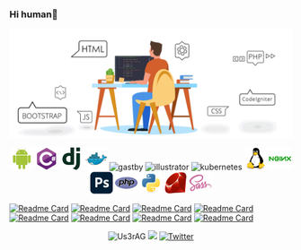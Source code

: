 ### Hi human👋
[![animated](https://github.com/Us3rAG/Us3rAG/blob/master/img/code.gif)](https://github.com/Us3rAG)

<p align="center"><img src="https://github.com/devicons/devicon/blob/master/icons/android/android-original.svg" alt="android" width="40" height="40"/>  <img src="https://github.com/devicons/devicon/blob/master/icons/csharp/csharp-original.svg" alt="csharp" width="40" height="40"/> <img src="https://github.com/devicons/devicon/blob/master/icons/django/django-plain.svg" alt="django" width="40" height="40"/> <img src="https://github.com/devicons/devicon/blob/master/icons/docker/docker-original.svg" alt="docker" width="40" height="40"/> <img src="https://www.vectorlogo.zone/logos/gatsbyjs/gatsbyjs-icon.svg" alt="gastby" width="40" height="40"/> <img src="https://www.vectorlogo.zone/logos/adobe_illustrator/adobe_illustrator-icon.svg" alt="illustrator" width="40" height="40"/> <img src="https://www.vectorlogo.zone/logos/kubernetes/kubernetes-icon.svg" alt="kubernetes" width="40" height="40"/> <img src="https://github.com/devicons/devicon/blob/master/icons/linux/linux-original.svg" alt="linux" width="40" height="40"/> <img src="https://github.com/devicons/devicon/blob/master/icons/nginx/nginx-original.svg" alt="nginx" width="40" height="40"/> <img src="https://github.com/devicons/devicon/blob/master/icons/photoshop/photoshop-plain.svg" alt="photoshop" width="40" height="40"/> <img src="https://github.com/devicons/devicon/blob/master/icons/php/php-original.svg" alt="php" width="40" height="40"/> <img src="https://github.com/devicons/devicon/blob/master/icons/python/python-original.svg" alt="python" width="40" height="40"/> <img src="https://github.com/devicons/devicon/blob/master/icons/ruby/ruby-original.svg" alt="ruby" width="40" height="40"/> <img src="https://github.com/devicons/devicon/blob/master/icons/sass/sass-original.svg" alt="sass" width="40" height="40"/> </p>

[![Readme Card](https://github-readme-stats.vercel.app/api/pin/?username=Us3rAG&repo=DundeMusicPlayer)](https://github.com/Us3rAG/DundeMusicPlayer)
[![Readme Card](https://github-readme-stats.vercel.app/api/pin/?username=Us3rAG&repo=Vlogger-Template)](https://github.com/Us3rAG/Vlogger-Template)
[![Readme Card](https://github-readme-stats.vercel.app/api/pin/?username=Us3rAG&repo=Morse_Code_Translator&theme=radical)](https://github.com/Us3rAG/Morse_Code_Translator)
[![Readme Card](https://github-readme-stats.vercel.app/api/pin/?username=Us3rAG&repo=Weather_App&theme=radical)](https://github.com/Us3rAG/Weather_App)
[![Readme Card](https://github-readme-stats.vercel.app/api/pin/?username=Us3rAG&repo=Chi-Mailer)](https://github.com/Us3rAG/Chi-Mailer)
[![Readme Card](https://github-readme-stats.vercel.app/api/pin/?username=Us3rAG&repo=SecPentesterTheme)](https://github.com/Us3rAG/SecPentesterTheme)
[![Readme Card](https://github-readme-stats.vercel.app/api/pin/?username=Us3rAG&repo=videntta&theme=radical)](https://github.com/Us3rAG/videntta)
[![Readme Card](https://github-readme-stats.vercel.app/api/pin/?username=Us3rAG&repo=Stith&theme=radical)](https://github.com/Us3rAG/Stith)

	
<p align="center">
  <img src="https://komarev.com/ghpvc/?username=Us3rAG" alt="Us3rAG" />
  <a href="https://medium.com/@Us3rAG"><img src="https://img.shields.io/badge/Follow%20Me%20On%20Medium-%40Us3rAG-black"></a>
  <a href="https://twitter.com/stevematindi"><img src="https://img.shields.io/twitter/follow/stevematindi?label=Twitter&style=social" alt="Twitter"></a> 

</p>

<!--
**Us3rAG/Us3rAG** is a ✨ _special_ ✨ repository because its `README.md` (this file) appears on your GitHub profile.

Here are some ideas to get you started:

- 🔭 I’m currently working on ...
- 🌱 I’m currently learning ...
- 👯 I’m looking to collaborate on ...
- 🤔 I’m looking for help with ...
- 💬 Ask me about ...
- 📫 How to reach me: ...
- 😄 Pronouns: ...
- ⚡ Fun fact: ...
-->

